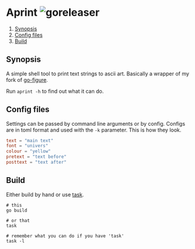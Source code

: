 # Aprint ![goreleaser](https://github.com/triole/aprint/workflows/goreleaser/badge.svg)

<!--- mdtoc: toc begin -->

1.	[Synopsis](#synopsis)
2.	[Config files](#config-files)
3.	[Build](#build)<!--- mdtoc: toc end -->

## Synopsis

A simple shell tool to print text strings to ascii art. Basically a wrapper of my fork of [go-figure](https://github.com/common-nighthawk/go-figure).

Run `aprint -h` to find out what it can do.

## Config files

Settings can be passed by command line arguments or by config. Configs are in toml format and used with the `-k` parameter. This is how they look.

```toml
text = "main text"
font = "univers"
colour = "yellow"
pretext = "text before"
posttext = "text after"
```

## Build

Either build by hand or use [task](https://github.com/go-task/task).

```shell
# this
go build

# or that
task

# remember what you can do if you have 'task'
task -l
```
